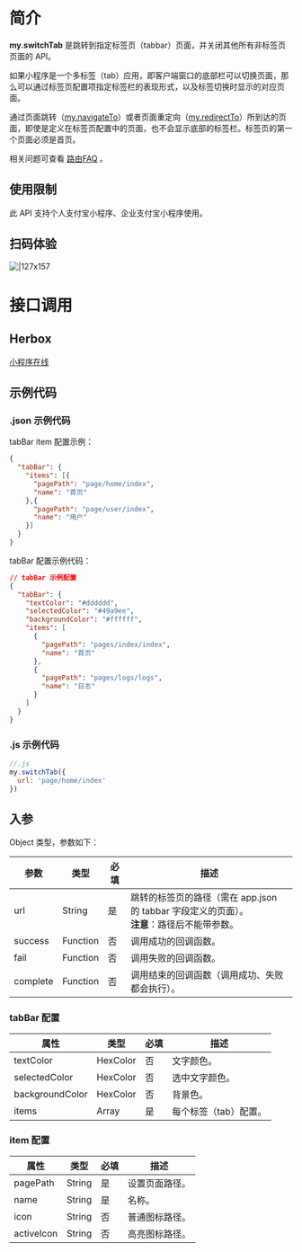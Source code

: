 # 简介
**my.switchTab** 是跳转到指定标签页（tabbar）页面，并关闭其他所有非标签页页面的 API。

如果小程序是一个多标签（tab）应用，即客户端窗口的底部栏可以切换页面，那么可以通过标签页配置项指定标签栏的表现形式，以及标签切换时显示的对应页面。

通过页面跳转（[my.navigateTo](https://opendocs.alipay.com/mini/006l1f)）或者页面重定向（[my.redirectTo](https://opendocs.alipay.com/mini/006l1b)）所到达的页面，即使是定义在标签页配置中的页面，也不会显示底部的标签栏。标签页的第一个页面必须是首页。

相关问题可查看 [路由FAQ](https://opendocs.alipay.com/mini/006l1n) 。

## 使用限制
此 API 支持个人支付宝小程序、企业支付宝小程序使用。

## 扫码体验

![|127x157](https://gw.alipayobjects.com/zos/skylark-tools/public/files/e88923c5934173d172f53342d823d838.jpeg#align=left&display=inline&height=157&margin=%5Bobject%20Object%5D&originHeight=157&originWidth=127&status=done&style=none&width=127)

# 接口调用

## Herbox

[小程序在线](https://herbox-embed.alipay.com/s/doc-api-navigator?theme=light&previewZoom=75&chInfo=openhome-doc) 

## 示例代码

### .json 示例代码
tabBar item 配置示例：
```json
{
  "tabBar": {
    "items": [{
      "pagePath": "page/home/index",
      "name": "首页"
    },{
      "pagePath": "page/user/index",
      "name": "用户"
    }]
  }
}
```
tabBar 配置示例代码：
```json
// tabBar 示例配置
{
  "tabBar": {
    "textColor": "#dddddd",
    "selectedColor": "#49a9ee",
    "backgroundColor": "#ffffff",
    "items": [
      {
        "pagePath": "pages/index/index",
        "name": "首页"
      },
      {
        "pagePath": "pages/logs/logs",
        "name": "日志"
      }
    ]
  }
}
```

### .js 示例代码

```javascript
//.js
my.switchTab({
  url: 'page/home/index'
})
```

## 入参
Object 类型，参数如下：

| **参数** | **类型** | **必填** | **描述** |
| --- | --- | --- | --- |
| url | String | 是 | 跳转的标签页的路径（需在 app.json 的 tabbar 字段定义的页面）。<br />**注意**：路径后不能带参数。 |
| success | Function | 否 | 调用成功的回调函数。 |
| fail | Function | 否 | 调用失败的回调函数。 |
| complete | Function | 否 | 调用结束的回调函数（调用成功、失败都会执行）。 |


### tabBar 配置
| **属性** | **类型** | **必填** | **描述** |
| --- | --- | --- | --- |
| textColor | HexColor | 否 | 文字颜色。 |
| selectedColor | HexColor | 否 | 选中文字颜色。 |
| backgroundColor | HexColor | 否 | 背景色。 |
| items | Array | 是 | 每个标签（tab）配置。 |


### item 配置
| **属性** | **类型** | **必填** | **描述** |
| --- | --- | --- | --- |
| pagePath | String | 是 | 设置页面路径。 |
| name | String | 是 | 名称。 |
| icon | String | 否 | 普通图标路径。 |
| activeIcon | String | 否 | 高亮图标路径。 |

